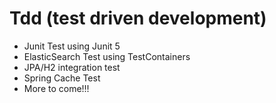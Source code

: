 # Tdd (test driven development)

 - Junit Test using Junit 5
 - ElasticSearch Test using TestContainers
 - JPA/H2 integration test
 - Spring Cache Test
 - More to come!!!
